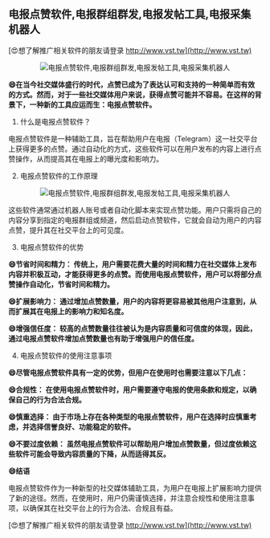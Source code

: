 ## **电报点赞软件,电报群组群发,电报发帖工具,电报采集机器人**

[😍想了解推广相关软件的朋友请登录 http://www.vst.tw](http://www.vst.tw)

 <center><img src="https://vst.tw/MP4/tuiguang/png/6.png" alt="电报点赞软件,电报群组群发,电报发帖工具,电报采集机器人"></center>

**😄在当今社交媒体盛行的时代，点赞已成为了表达认可和支持的一种简单而有效的方式。然而，对于一些社交媒体用户来说，获得点赞可能并不容易。在这样的背景下，一种新的工具应运而生：电报点赞软件。**

1. 什么是电报点赞软件？

电报点赞软件是一种辅助工具，旨在帮助用户在电报（Telegram）这一社交平台上获得更多的点赞。通过自动化的方式，这些软件可以在用户发布的内容上进行点赞操作，从而提高其在电报上的曝光度和影响力。

2. 电报点赞软件的工作原理

 <center><img src="https://vst.tw/MP4/tuiguang/png/7.png" alt="电报点赞软件,电报群组群发,电报发帖工具,电报采集机器人"></center>

这些软件通常通过机器人账号或者自动化脚本来实现点赞功能。用户只需将自己的内容分享到指定的电报群组或频道，然后启动点赞软件，它就会自动为用户的内容点赞，提升其在社交平台上的可见度。

3. 电报点赞软件的优势

**😄节省时间和精力： 传统上，用户需要花费大量的时间和精力在社交媒体上发布内容并积极互动，才能获得更多的点赞。而使用电报点赞软件，用户可以将部分点赞操作自动化，节省时间和精力。**

**😄扩展影响力： 通过增加点赞数量，用户的内容将更容易被其他用户注意到，从而扩展其在电报上的影响力和知名度。**

**😄增强信任度： 较高的点赞数量往往被认为是内容质量和可信度的体现，因此，通过电报点赞软件增加点赞数量也有助于增强用户的信任度。**

4. 电报点赞软件的使用注意事项

**😄尽管电报点赞软件具有一定的优势，但用户在使用时也需要注意以下几点：**

**😄合规性： 在使用电报点赞软件时，用户需要遵守电报的使用条款和规定，以确保自己的行为合法合规。**

**😄慎重选择： 由于市场上存在各种类型的电报点赞软件，用户在选择时应慎重考虑，并选择信誉良好、功能稳定的软件。**

**😄不要过度依赖： 虽然电报点赞软件可以帮助用户增加点赞数量，但过度依赖这些软件可能会导致内容质量的下降，从而适得其反。**

**😄结语**

电报点赞软件作为一种新型的社交媒体辅助工具，为用户在电报上扩展影响力提供了新的途径。然而，在使用时，用户仍需谨慎选择，并注意合规性和使用注意事项，以确保其在社交平台上的行为合法、合规且有益。

[😍想了解推广相关软件的朋友请登录 http://www.vst.tw](http://www.vst.tw)



